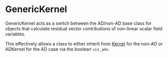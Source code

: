 # GenericKernel

GenericKernel acts as a switch between the AD/non-AD base class for objects that
calculate residual vector contributions of non-linear scalar field variables.

This effectively allows a class to either inherit from [Kernel](Kernel.md) for
the non-AD or ADKernel for the AD case via the boolean `<is_ad>`.
